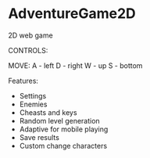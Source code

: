 # AdventureGame2D
2D web game


CONTROLS:

MOVE:
A - left
D - right
W - up
S - bottom


Features:
* Settings
* Enemies
* Cheasts and keys
* Random level generation
* Adaptive for mobile playing
* Save results
* Custom change characters
